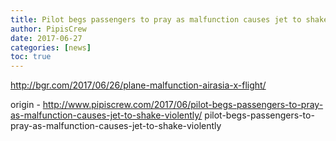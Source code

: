 ```yaml
---
title: Pilot begs passengers to pray as malfunction causes jet to shake violently
author: PipisCrew
date: 2017-06-27
categories: [news]
toc: true
---
```


http://bgr.com/2017/06/26/plane-malfunction-airasia-x-flight/

origin - http://www.pipiscrew.com/2017/06/pilot-begs-passengers-to-pray-as-malfunction-causes-jet-to-shake-violently/ pilot-begs-passengers-to-pray-as-malfunction-causes-jet-to-shake-violently